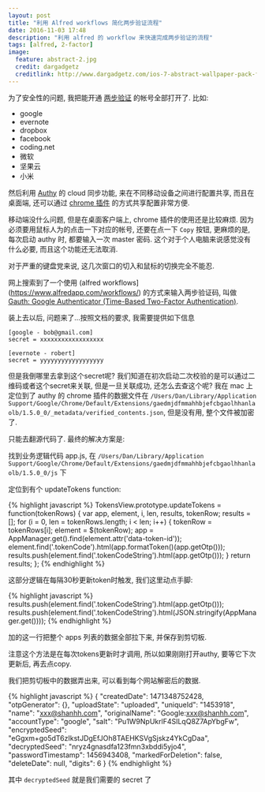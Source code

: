 ```yaml
---
layout: post
title: "利用 Alfred workflows 简化两步验证流程"
date: 2016-11-03 17:48
description: "利用 alfred 的 workflow 来快速完成两步验证的流程"
tags: [alfred, 2-factor]
image:
  feature: abstract-2.jpg
  credit: dargadgetz
  creditlink: http://www.dargadgetz.com/ios-7-abstract-wallpaper-pack-for-iphone-5-and-ipod-touch-retina/
---
```


为了安全性的问题, 我把能开通 [两步验证](https://www.google.com/intl/zh-CN/landing/2step/) 的帐号全部打开了. 比如:

* google
* evernote
* dropbox
* facebook
* coding.net
* 微软
* 坚果云
* 小米

然后利用 [Authy](https://www.authy.com/) 的 cloud 同步功能, 来在不同移动设备之间进行配置共享, 而且在桌面端, 还可以通过 [chrome 插件](https://chrome.google.com/webstore/detail/authy/gaedmjdfmmahhbjefcbgaolhhanlaolb?hl=en) 的方式共享配置非常方便.

移动端没什么问题, 但是在桌面客户端上, chrome 插件的使用还是比较麻烦. 
因为必须要用鼠标人为的点击一下对应的帐号, 还要在点一下 `Copy` 按钮, 更麻烦的是, 每次启动 authy 时, 都要输入一次 master 密码.
这个对于个人电脑来说感觉没有什么必要, 而且这个功能还无法取消.

对于严重的键盘党来说, 这几次窗口的切入和鼠标的切换完全不能忍.

网上搜索到了一个使用 (alfred workflows](https://www.alfredapp.com/workflows/) 的方式来输入两步验证码, 叫做 [
Gauth: Google Authenticator (Time-Based Two-Factor Authentication)](http://www.alfredforum.com/topic/4062-gauth-google-authenticator-time-based-two-factor-authentication/).

装上去以后, 问题来了...按照文档的要求, 我需要提供如下信息

```
[google - bob@gmail.com]
secret = xxxxxxxxxxxxxxxxxx

[evernote - robert]
secret = yyyyyyyyyyyyyyyyyy
```

但是我倒哪里去拿到这个secret呢? 我们知道在初次启动二次校验的是可以通过二维码或者这个secret来关联, 但是一旦关联成功, 还怎么去查这个呢?
我在 mac 上定位到了 authy 的 chrome 插件的数据文件在 `/Users/Dan/Library/Application Support/Google/Chrome/Default/Extensions/gaedmjdfmmahhbjefcbgaolhhanlaolb/1.5.0_0/_metadata/verified_contents.json`, 但是没有用, 整个文件被加密了.

只能去翻源代码了. 最终的解决方案是:

找到业务逻辑代码 app.js, 在 `/Users/Dan/Library/Application Support/Google/Chrome/Default/Extensions/gaedmjdfmmahhbjefcbgaolhhanlaolb/1.5.0_0/js` 下

定位到有个 updateTokens function:

{% highlight javascript %}
    TokensView.prototype.updateTokens = function(tokenRows) {
      var app, element, i, len, results, tokenRow;
      results = [];
      for (i = 0, len = tokenRows.length; i < len; i++) {
        tokenRow = tokenRows[i];
        element = $(tokenRow);
        app = AppManager.get().find(element.attr('data-token-id'));
        element.find('.tokenCode').html(app.formatToken()(app.getOtp()));
        results.push(element.find('.tokenCodeString').html(app.getOtp()));
      }
      return results;
    };
{% endhighlight %}

这部分逻辑在每隔30秒更新token时触发, 我们这里动点手脚:

{% highlight javascript %}
results.push(element.find('.tokenCodeString').html(app.getOtp()));
results.push(element.find('.tokenCodeString').html(JSON.stringify(AppManager.get())));
{% endhighlight %}

加的这一行把整个 apps 列表的数据全部拉下来, 并保存到剪切板.

注意这个方法是在每次tokens更新时才调用, 所以如果刚刚打开authy, 要等它下次更新后, 再去点copy.

我们把剪切板中的数据弄出来, 可以看到每个网站解密后的数据. 

{% highlight javascript %}
    {
		"createdDate": 1471348752428,
		"otpGenerator": {},
		"uploadState": "uploaded",
		"uniqueId": "1453918",
		"name": "xxx@shanhh.com",
		"originalName": "Google:xxx@shanhh.com",
		"accountType": "google",
		"salt": "Pu1W9NpUkrlF4SILqQ8Z7ApYbgFw",
		"encryptedSeed": "eGgxm+go5dT6zIkstJDgEfJOh8TAEHKSVgSjskz4YkCgDaa",
		"decryptedSeed": "nryz4gnasdfa123fmn3xbddi5yjo4",
		"passwordTimestamp": 1456943408,
		"markedForDeletion": false,
		"deleteDate": null,
		"digits": 6
	}
{% endhighlight %}

其中 `decryptedSeed` 就是我们需要的 secret 了